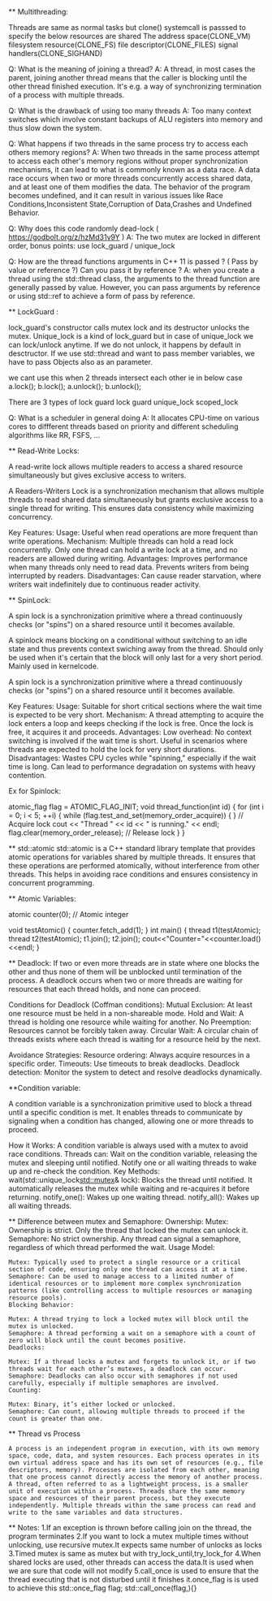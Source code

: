 ** Multithreading:

Threads are same as normal tasks but clone() systemcall is passsed to specify the below resources are shared
The address space(CLONE_VM)
filesystem resource(CLONE_FS)
file descriptor(CLONE_FILES)
signal handlers(CLONE_SIGHAND)

Q: What is the meaning of joining a thread?
A: A thread, in most cases the parent, joining another thread means that the caller is blocking until the other thread finished execution. It's e.g. a way of synchronizing termination of a process with multiple threads.  

Q: What is the drawback of using too many threads
A: Too many context switches which involve constant backups of ALU registers into memory and thus slow down the system.

Q: What happens if two threads in the same process try to access each others memory regions?
A: When two threads in the same process attempt to access each other's memory regions without proper synchronization mechanisms, it can lead to what is commonly known as a data race. A data race occurs when two or more threads concurrently access shared data, and at least one of them modifies the data. The behavior of the program becomes undefined, and it can result in various issues like Race Conditions,Inconsistent State,Corruption of Data,Crashes and Undefined Behavior.

Q: Why does this code randomly dead-lock ( https://godbolt.org/z/hzMd31v9Y )
A: The two mutex are locked in different order, bonus points: use lock_guard / unique_lock

Q: How are the thread functions arguments in C++ 11 is passed ? ( Pass by value or reference ?) Can you pass it by reference ?
A: when you create a thread using the std::thread class, the arguments to the thread function are generally passed by value. However, you can pass arguments by reference or using std::ref to achieve a form of pass by reference.

** LockGuard :

lock_guard's constructor calls mutex lock and its destructor unlocks the mutex.
Unique_lock is a kind of lock_guard but in case of unique_lock we can lock/unlock anytime. If we do not unlock, it happens by default in desctructor.
If we use std::thread and want to pass member variables, we have to pass Objects also as an parameter.

we cant use this when 2 threads intersect each other
ie in below case
a.lock();
b.lock();
a.unlock();
b.unlock();

There are 3 types of lock guard
lock guard
unique_lock
scoped_lock


Q: What is a scheduler in general doing
A: It allocates CPU-time on various cores to diffferent threads based on priority and different scheduling algorithms like RR, FSFS, ...

** Read-Write Locks:

A read-write lock allows multiple readers to access a shared resource simultaneously but gives exclusive access to writers.

A Readers-Writers Lock is a synchronization mechanism that allows multiple threads to read shared data simultaneously but grants exclusive access to a single thread for writing. This ensures data consistency while maximizing concurrency.

Key Features:
Usage: Useful when read operations are more frequent than write operations.
Mechanism:
Multiple threads can hold a read lock concurrently.
Only one thread can hold a write lock at a time, and no readers are allowed during writing.
Advantages:
Improves performance when many threads only need to read data.
Prevents writers from being interrupted by readers.
Disadvantages:
Can cause reader starvation, where writers wait indefinitely due to continuous reader activity.

** SpinLock: 

A spin lock is a synchronization primitive where a thread continuously checks (or "spins") on a shared resource until it becomes available.

 A spinlock means blocking on a conditional without switching to an idle state and thus prevents context swiching away from the thread. Should only be used when it's certain that the block will only last for a very short period. Mainly used in kernelcode.

 A spin lock is a synchronization primitive where a thread continuously checks (or "spins") on a shared resource until it becomes available.

Key Features:
Usage: Suitable for short critical sections where the wait time is expected to be very short.
Mechanism:
A thread attempting to acquire the lock enters a loop and keeps checking if the lock is free.
Once the lock is free, it acquires it and proceeds.
Advantages:
Low overhead: No context switching is involved if the wait time is short.
Useful in scenarios where threads are expected to hold the lock for very short durations.
Disadvantages:
Wastes CPU cycles while "spinning," especially if the wait time is long.
Can lead to performance degradation on systems with heavy contention.

Ex for Spinlock:

atomic_flag flag = ATOMIC_FLAG_INIT; 
void thread_function(int id) 
{ 
    for (int i = 0; i < 5; ++i) { 
        while (flag.test_and_set(memory_order_acquire)) { 
        } 
        // Acquire lock 
        cout << "Thread " << id << " is running." << endl; 
        flag.clear(memory_order_release); // Release lock 
    } 
} 

** std::atomic
std::atomic is a C++ standard library template that provides atomic operations for variables shared by multiple threads. It ensures that these operations are performed atomically, without interference from other threads. This helps in avoiding race conditions and ensures consistency in concurrent programming.

** Atomic Variables:

atomic<int> counter(0); // Atomic integer 
  
void testAtomic()
{
        counter.fetch_add(1);
}
int main()
{
        thread t1(testAtomic);
        thread t2(testAtomic);
        t1.join();
        t2.join();
        cout<<"Counter="<<counter.load()<<endl;
}


** Deadlock:
If two or even more threads are in state where one blocks the other and thus none of them will be unblocked until termination of the process.
A deadlock occurs when two or more threads are waiting for resources that each thread holds, and none can proceed.

Conditions for Deadlock (Coffman conditions):
Mutual Exclusion: At least one resource must be held in a non-shareable mode.
Hold and Wait: A thread is holding one resource while waiting for another.
No Preemption: Resources cannot be forcibly taken away.
Circular Wait: A circular chain of threads exists where each thread is waiting for a resource held by the next.

Avoidance Strategies:
Resource ordering: Always acquire resources in a specific order.
Timeouts: Use timeouts to break deadlocks.
Deadlock detection: Monitor the system to detect and resolve deadlocks dynamically.

**Condition variable:

A condition variable is a synchronization primitive used to block a thread until a specific condition is met. It enables threads to communicate by signaling when a condition has changed, allowing one or more threads to proceed.

How it Works:
A condition variable is always used with a mutex to avoid race conditions.
Threads can:
Wait on the condition variable, releasing the mutex and sleeping until notified.
Notify one or all waiting threads to wake up and re-check the condition.
Key Methods:
wait(std::unique_lock<std::mutex>& lock): Blocks the thread until notified. It automatically releases the mutex while waiting and re-acquires it before returning.
notify_one(): Wakes up one waiting thread.
notify_all(): Wakes up all waiting threads.


** Difference between mutex and Semaphore:
    Ownership:
    Mutex: Ownership is strict. Only the thread that locked the mutex can unlock it.
    Semaphore: No strict ownership. Any thread can signal a semaphore, regardless of which thread performed the wait.
    Usage Model:

    Mutex: Typically used to protect a single resource or a critical section of code, ensuring only one thread can access it at a time.
    Semaphore: Can be used to manage access to a limited number of identical resources or to implement more complex synchronization patterns (like controlling access to multiple resources or managing resource pools).
    Blocking Behavior:

    Mutex: A thread trying to lock a locked mutex will block until the mutex is unlocked.
    Semaphore: A thread performing a wait on a semaphore with a count of zero will block until the count becomes positive.
    Deadlocks:

    Mutex: If a thread locks a mutex and forgets to unlock it, or if two threads wait for each other’s mutexes, a deadlock can occur.
    Semaphore: Deadlocks can also occur with semaphores if not used carefully, especially if multiple semaphores are involved.
    Counting:

    Mutex: Binary, it’s either locked or unlocked.
    Semaphore: Can count, allowing multiple threads to proceed if the count is greater than one.

** Thread vs Process

    A process is an independent program in execution, with its own memory space, code, data, and system resources. Each process operates in its own virtual address space and has its own set of resources (e.g., file descriptors, memory). Processes are isolated from each other, meaning that one process cannot directly access the memory of another process.
    A thread, often referred to as a lightweight process, is a smaller unit of execution within a process. Threads share the same memory space and resources of their parent process, but they execute independently. Multiple threads within the same process can read and write to the same variables and data structures.

 ** Notes:
1.If an exception is thrown before calling join on the thread, the program terminates
2.If you want to lock a mutex multiple times without unlocking, use recursive mutex.It expects same number of unlocks as locks
3.Timed mutex is same as mutex but with try_lock_until,try_lock_for
4.When shared locks are used, other threads can access the data.It is used when we are sure that code will not modify
5.call_once is used to ensure that the thread executing that is not disturbed until it finishes it.once_flag is is used to achieve this
    std::once_flag flag;
    std::call_once(flag,[]()){}
